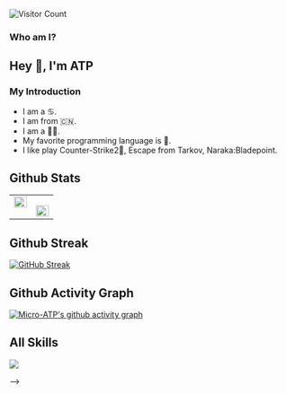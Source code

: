 ![Visitor Count](https://profile-counter.glitch.me/Micro-ATP/count.svg)

### Who am I?

## Hey 👋, I'm ATP

### My Introduction

- I am a ♋.
- I am from 🇨🇳.
- I am a 👨‍🎓.
- My favorite programming language is 🦀.
- I like play Counter-Strike2🔫, Escape from Tarkov, Naraka:Bladepoint.

## Github Stats

<table><tr><td valign="top" width="50%">

<img src="https://github-readme-stats.vercel.app/api?username=Micro-ATP&show_icons=true&count_private=true&theme=onedark&hide_border=true" align="left" style="width: 100%" />

</td><td valign="top" width="50%">

<img src="https://github-readme-stats.vercel.app/api/top-langs/?username=Micro-ATP&hide_border=true&theme=onedark&layout=compact" align="left" style="width: 100%" /></td></tr></table>

## Github Streak
[![GitHub Streak](https://streak-stats.demolab.com?user=Micro-ATP&theme=ocean-dark&locale=zh_Hans)](https://git.io/streak-stats)

## Github Activity Graph
[![Micro-ATP's github activity graph](https://github-readme-activity-graph.vercel.app/graph?username=Micro-ATP&theme=vue)](https://github.com/ashutosh00710/github-readme-activity-graph)

## All Skills
<p>
 <a href="https://skillicons.dev">
    <img src="https://skillicons.dev/icons?i=github,md,rust,py,c,cs,java,mysql,anaconda,docker,pytorch,ps,ae,au,pr,git,vscode,visualstudio,vim,neovim,arduino,ubuntu,apple,arch" />
  </a>
</p>
















<!-- ## Hi there 👋

<!--
**Micro-ATP/Micro-ATP** is a ✨ _special_ ✨ repository because its `README.md` (this file) appears on your GitHub profile.

Here are some ideas to get you started:

- 🔭 I’m currently working on ...
- 🌱 I’m currently learning ...
- 👯 I’m looking to collaborate on ...
- 🤔 I’m looking for help with ...
- 💬 Ask me about ...
- 📫 How to reach me: ...
- 😄 Pronouns: ...
- ⚡ Fun fact: ...
--> -->
